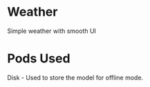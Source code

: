 # Weather
Simple weather with smooth UI

# Pods Used
Disk - Used to store the model for offline mode.


